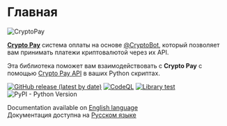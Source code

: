 # Главная
![CryptoPay](https://raw.githubusercontent.com/Foile/crypto-pay-api/24a2c869ddc78d12109319c180764ad055fbe687/media/header.svg)

**[Crypto Pay](http://t.me/CryptoBot/?start=pay)** система оплаты на основе [@CryptoBot](http://t.me/CryptoBot), который позволяет вам принимать платежи криптовалютой через их API.

Эта библиотека поможет вам взаимодействовать с **Crypto Pay** с помощью [Crypto Pay API](https://help.crypt.bot/crypto-pay-api) в ваших Python скриптах.

[![GitHub release (latest by date)](https://img.shields.io/github/v/release/LulzLoL231/pyCryptoPayAPI)](https://github.com/LulzLoL231/pyCryptoPayAPI/releases/latest) [![CodeQL](https://github.com/LulzLoL231/pyCryptoPayAPI/actions/workflows/codeql-analysis.yml/badge.svg)](https://github.com/LulzLoL231/pyCryptoPayAPI/actions/workflows/codeql-analysis.yml) [![Library test](https://github.com/LulzLoL231/pyCryptoPayAPI/actions/workflows/lib-test.yml/badge.svg)](https://github.com/LulzLoL231/pyCryptoPayAPI/actions/workflows/lib-test.yml)
![PyPI - Python Version](https://img.shields.io/pypi/pyversions/pycryptopay-sdk)

Documentation available on [English language](./en/)  
Документация доступна на [Русском языке](./ru/)